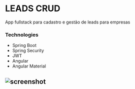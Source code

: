 # LEADS CRUD

App fullstack para cadastro e gestão de leads para empresas<br />

### Technologies

- Spring Boot
- Spring Security
- JWT
- Angular
- Angular Material

![screenshot](https://github.com/franconienow/smartphones-ai-web-scrapper/blob/main/screenshots/screenshot1.png)
---
